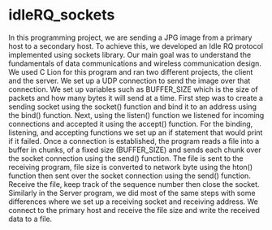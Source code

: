 # idleRQ_sockets
In this programming project, we are sending a JPG image from a primary host to a secondary host. To achieve this, we developed an Idle RQ protocol implemented using sockets library. Our main goal was to understand the fundamentals of data communications and wireless communication design. We used C Lion for this program and ran two different projects, the client and the server. We set up a UDP connection to send the image over that connection. We set up variables such as BUFFER_SIZE which is the size of packets and how many bytes it will send at a time. First step was to create a sending socket using the socket() function and bind it to an address using the bind() function. Next, using the listen() function we listened for incoming connections and accepted it using the accept() function. For the binding, listening, and accepting functions we set up an if statement that would print if it failed. Once a connection is established, the program reads a file into a buffer in chunks, of a fixed size (BUFFER_SIZE) and sends each chunk over the socket connection using the send() function. The file is sent to the receiving program, file size is converted to network byte using the hton() function then sent over the socket connection using the send() function. Receive the file, keep track of the sequence number then close the socket. Similarly in the Server program, we did most of the same steps with some differences where we set up a receiving socket and receiving address. We connect to the primary host and receive the file size and write the received data to a file. 

